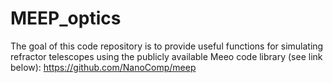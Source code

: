 # MEEP_optics

The goal of this code repository is to provide useful functions for simulating refractor telescopes using the publicly available Meeo code library (see link below): https://github.com/NanoComp/meep
